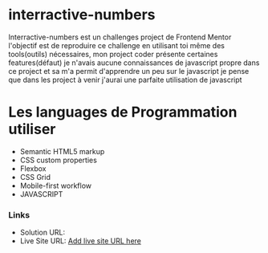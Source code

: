 # interractive-numbers
Interractive-numbers est un challenges project de Frontend Mentor l'objectif est de reproduire ce challenge
en utilisant toi même des tools(outils) nécessaires, mon project coder présente certaines features(défaut) 
je n'avais aucune connaissances de javascript propre dans ce project et sa m'a permit d'apprendre un peu sur le javascript
je pense que dans les project à venir j'aurai une parfaite utilisation de javascript

#  Les languages de Programmation utiliser
- Semantic HTML5 markup
- CSS custom properties
- Flexbox
- CSS Grid
- Mobile-first workflow
- JAVASCRIPT

### Links

- Solution URL: [](https://your-solution-url.com)
- Live Site URL: [Add live site URL here](https://your-live-site-url.com)
